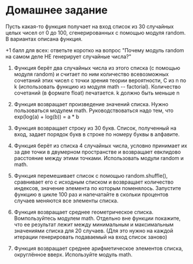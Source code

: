 # Домашнее задание

Пусть какая-то функция получает на вход список из 30 случайных целых чисел от 0 до 100, сгенерированных с помощью модуля random. В вариантах описана функция.

+1 балл для всех: ответьте коротко на вопрос "Почему модуль random на самом деле НЕ генерирует случайные числа?"

1. Функция берёт два случайных числа из этого списка (с помощью модуля random) и считает по ним количество всевозможных сочетаний этих чисел с точки зрения теории вероятности, С из n по k (использовать функцию из модуля math -- factorial). Количество сочетаний (в формате float) печатается. k должно быть меньше n

2. Функция возвращает произведение значений списка. Нужно пользоваться модулем math. Руководствоваться надо тем, что exp(log(a) + log(b)) = a * b

3. Функция возвращает строку из 30 букв. Список, полученный на вход, задает порядок букв в строке по номеру буквы в алфавите.

4. Функция берёт из списка 4 случайных числа, условно принимает их за две точки в двумерном пространстве и возвращает евклидово расстояние между этими точками. Использовать модули random и math.

5. Функция перемешивает список с помощью random.shuffle(), сравнивает его с исходным списком и возвращает количество индексов, значение элемента по которым поменялось. Запустите функцию в цикле 100 раз и напечатайте в скольки процентов случаев меняются все элементы списка.

6. Функция возвращает среднее геометрическое списка. Вомпользуйтесь модулем math. Отдельно вне функции покажите, что ее результат лежит между минимальным и максимальным значениями списка для 20 случаев. (Для это нужно на каждой итерации генерировать подаваемый на вход список заново)

7. Функция возвращает среднее арифметическое элементов списка, округлённое вверх. Используйте модуль math.
